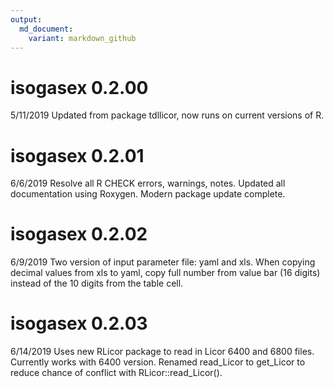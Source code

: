 ```yaml
---
output:
  md_document:
    variant: markdown_github
---
```


# isogasex 0.2.00

5/11/2019
Updated from package tdllicor, now runs on current versions of R.

# isogasex 0.2.01

6/6/2019
Resolve all R CHECK errors, warnings, notes.
Updated all documentation using Roxygen.
Modern package update complete.

# isogasex 0.2.02

6/9/2019
Two version of input parameter file: yaml and xls.
When copying decimal values from xls to yaml, copy full number from value bar (16 digits) instead of the 10 digits from the table cell.

# isogasex 0.2.03

6/14/2019
Uses new RLicor package to read in Licor 6400 and 6800 files.
Currently works with 6400 version.
Renamed read_Licor to get_Licor to reduce chance of conflict with RLicor::read_Licor().

